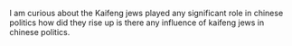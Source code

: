 

I am curious about the Kaifeng jews played any significant role in chinese politics how did they rise up is there any influence of kaifeng jews in chinese politics.

